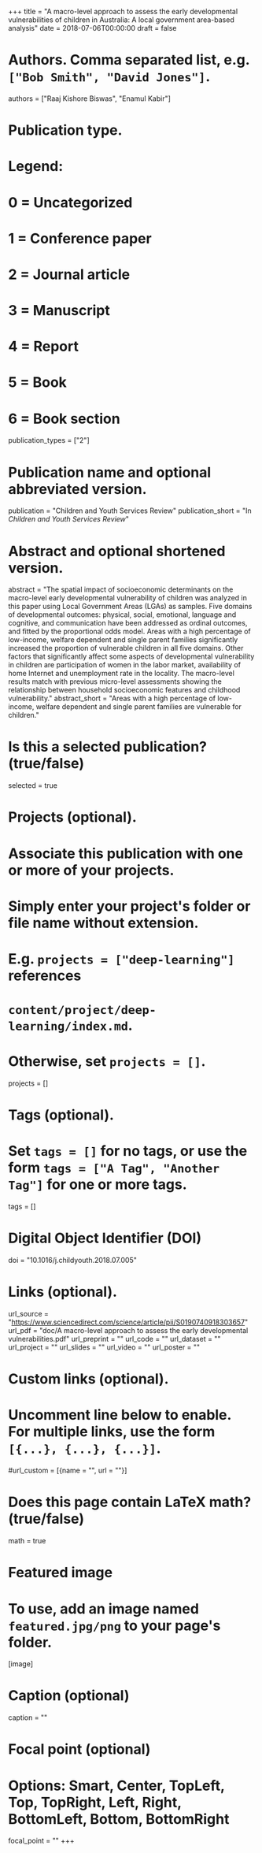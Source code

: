 +++
title = "A macro-level approach to assess the early developmental vulnerabilities of children in Australia: A local government area-based analysis"
date = 2018-07-06T00:00:00
draft = false

# Authors. Comma separated list, e.g. `["Bob Smith", "David Jones"]`.
authors = ["Raaj Kishore Biswas", "Enamul Kabir"]

# Publication type.
# Legend:
# 0 = Uncategorized
# 1 = Conference paper
# 2 = Journal article
# 3 = Manuscript
# 4 = Report
# 5 = Book
# 6 = Book section
publication_types = ["2"]

# Publication name and optional abbreviated version.
publication = "Children and Youth Services Review"
publication_short = "In *Children and Youth Services Review*"

# Abstract and optional shortened version.
abstract = "The spatial impact of socioeconomic determinants on the macro-level early developmental vulnerability of children was analyzed in this paper using Local Government Areas (LGAs) as samples. Five domains of developmental outcomes: physical, social, emotional, language and cognitive, and communication have been addressed as ordinal outcomes, and fitted by the proportional odds model. Areas with a high percentage of low-income, welfare dependent and single parent families significantly increased the proportion of vulnerable children in all five domains. Other factors that significantly affect some aspects of developmental vulnerability in children are participation of women in the labor market, availability of home Internet and unemployment rate in the locality. The macro-level results match with previous micro-level assessments showing the relationship between household socioeconomic features and childhood vulnerability."
abstract_short = "Areas with a high percentage of low-income, welfare dependent and single parent families are vulnerable for children."

# Is this a selected publication? (true/false)
selected = true

# Projects (optional).
#   Associate this publication with one or more of your projects.
#   Simply enter your project's folder or file name without extension.
#   E.g. `projects = ["deep-learning"]` references 
#   `content/project/deep-learning/index.md`.
#   Otherwise, set `projects = []`.
projects = []

# Tags (optional).
#   Set `tags = []` for no tags, or use the form `tags = ["A Tag", "Another Tag"]` for one or more tags.
tags = []


# Digital Object Identifier (DOI)
doi = "10.1016/j.childyouth.2018.07.005"

# Links (optional).
url_source = "https://www.sciencedirect.com/science/article/pii/S0190740918303657"
url_pdf = "doc/A macro-level approach to assess the early developmental vulnerabilities.pdf"
url_preprint = ""
url_code = ""
url_dataset = ""
url_project = ""
url_slides = ""
url_video = ""
url_poster = ""


# Custom links (optional).
#   Uncomment line below to enable. For multiple links, use the form `[{...}, {...}, {...}]`.
#url_custom = [{name = "", url = ""}]


# Does this page contain LaTeX math? (true/false)
math = true

# Featured image
# To use, add an image named `featured.jpg/png` to your page's folder. 
[image]
  # Caption (optional)
  caption = ""

  # Focal point (optional)
  # Options: Smart, Center, TopLeft, Top, TopRight, Left, Right, BottomLeft, Bottom, BottomRight
  focal_point = ""
+++

